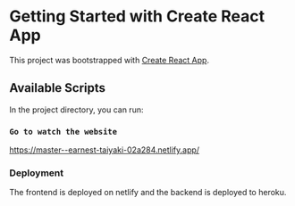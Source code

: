 # Getting Started with Create React App

This project was bootstrapped with [Create React App](https://github.com/facebook/create-react-app).

## Available Scripts

In the project directory, you can run:

### `Go to watch the website`

https://master--earnest-taiyaki-02a284.netlify.app/

### Deployment

The frontend is deployed on netlify and the backend is deployed to heroku.

